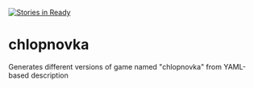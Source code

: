 [![Stories in Ready](https://badge.waffle.io/miloskroulik/chlopnovka.png?label=ready&title=Ready)](https://waffle.io/miloskroulik/chlopnovka)
# chlopnovka
Generates different versions of game named "chlopnovka" from YAML-based description
